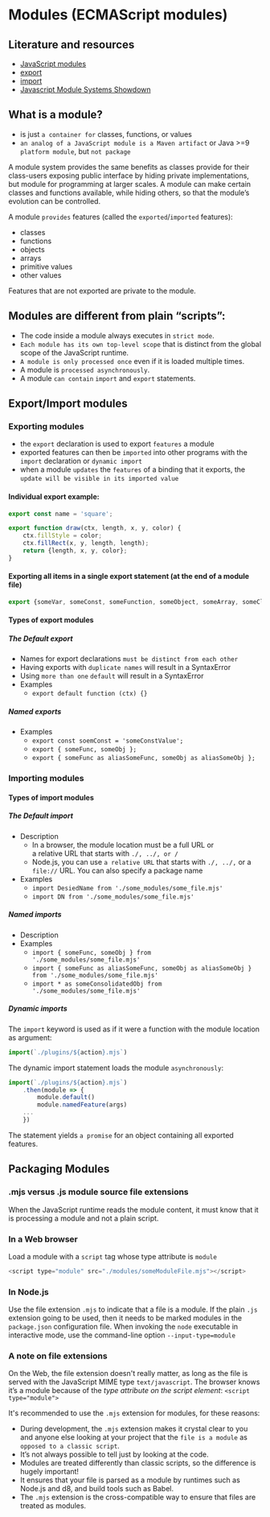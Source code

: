 # Modules (ECMAScript modules)

## Literature and resources

- [JavaScript modules](https://developer.mozilla.org/en-US/docs/Web/JavaScript/Guide/Modules)
- [export](https://developer.mozilla.org/en-US/docs/Web/JavaScript/Reference/Statements/export)
- [import](https://developer.mozilla.org/en-US/docs/Web/JavaScript/Reference/Statements/import)
- [Javascript Module Systems Showdown](https://auth0.com/blog/javascript-module-systems-showdown/)

## What is a module?

- is just `a container for` classes, functions, or values
- `an analog of a JavaScript module is a Maven artifact` or Java >=9 `platform module`, but `not package`

A module system provides the same benefits as classes provide for their class-users exposing public interface by hiding
private implementations, but module for programming at larger scales.
A module can make certain classes and functions available, while hiding others, so that the module’s evolution can be
controlled.

A module `provides` features (called the `exported`/`imported` features):

- classes
- functions
- objects
- arrays
- primitive values
- other values

Features that are not exported are private to the module.

## Modules are different from plain “scripts”:

- The code inside a module always executes in `strict mode`.
- `Each module has its own top-level scope` that is distinct from the global scope of the JavaScript runtime.
- `A module is only processed once` even if it is loaded multiple times.
- A module is `processed asynchronously`.
- A module `can contain` `import` and `export` statements.

## Export/Import modules

### Exporting modules

- the `export` declaration is used to export `features` a module
- exported features can then be `imported` into other programs with the `import` declaration or `dynamic import`
- when a module `updates` the `features` of a binding that it exports,
  the `update will be visible in its imported value`

#### Individual export example:

```js
export const name = 'square';

export function draw(ctx, length, x, y, color) {
    ctx.fillStyle = color;
    ctx.fillRect(x, y, length, length);
    return {length, x, y, color};
}
```

#### Exporting all items in a single export statement (at the end of a module file)

```js
export {someVar, someConst, someFunction, someObject, someArray, someClass};
```

#### Types of export modules

##### The Default export

- Names for export declarations `must be distinct from each other`
- Having exports with `duplicate names` will result in a SyntaxError
- Using `more than one` `default` will result in a SyntaxError
- Examples
  - `export default function (ctx) {}`

##### Named exports

- Examples
  - `export const soemConst = 'someConstValue';`
  - `export { someFunc, someObj };`
  - `export { someFunc as aliasSomeFunc, someObj as aliasSomeObj };`

### Importing modules

#### Types of import modules

##### The Default import

- Description
  - In a browser, the module location must be a full URL or <br/>a relative URL that starts with `./, ../, or /` <br/>
  - Node.js, you can use `a relative URL` that starts with `./, ../,` or a `file://` URL. You can also specify a
    package name
- Examples
  - `import DesiedName from './some_modules/some_file.mjs'`
  - `import DN from './some_modules/some_file.mjs'`

##### Named imports

- Description
- Examples
  - `import { someFunc, someObj } from './some_modules/some_file.mjs'`
  - `import { someFunc as aliasSomeFunc, someObj as aliasSomeObj } from './some_modules/some_file.mjs'`
  - `import * as someConsolidatedObj from './some_modules/some_file.mjs'`

##### Dynamic imports

The `import` keyword is used as if it were a function with the module location as argument:

```js
import(`./plugins/${action}.mjs`)
```

The dynamic import statement loads the module `asynchronously`:

```js
import(`./plugins/${action}.mjs`)
    .then(module => {
        module.default()
        module.namedFeature(args)
    ...
    })
```

The statement yields `a promise` for an object containing all exported features.

## Packaging Modules

### .mjs versus .js module source file extensions

When the JavaScript runtime reads the module content, it must know that it is processing a module and not a plain
script.

### In a Web browser

Load a module with a `script` tag whose type attribute is `module`

```js
<script type="module" src="./modules/someModuleFile.mjs"></script>
```

### In Node.js

Use the file extension `.mjs` to indicate that a file is a module.
If the plain `.js` extension going to be used, then it needs to be marked modules in the `package.json` configuration
file. When invoking the `node` executable in interactive mode, use the command-line option `--input-type=module`

### A note on file extensions

On the Web, the file extension doesn't really matter, as long as the file is served with the JavaScript MIME
type `text/javascript`.
The browser knows it’s a module because of the _type attribute on the script element_: `<script type="module">`

It's recommended to use the `.mjs` extension for modules, for these reasons:

- During development, the `.mjs` extension makes it crystal clear to you and anyone else looking at your project that
  the `file is a module` as `opposed to a classic script`.
- It’s not always possible to tell just by looking at the code.
- Modules are treated differently than classic scripts, so the difference is hugely important!
- It ensures that your file is parsed as a module by runtimes such as Node.js and d8, and build tools such as Babel.
- The `.mjs` extension is the cross-compatible way to ensure that files are treated as modules.
